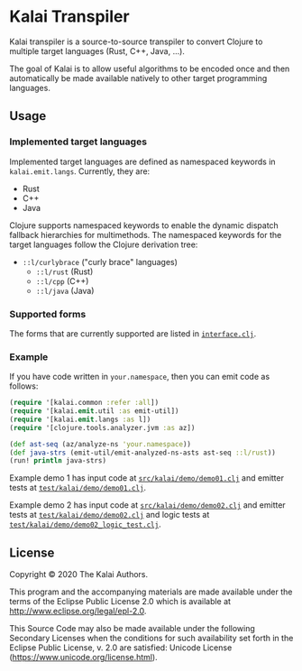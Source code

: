 # Kalai Transpiler

Kalai transpiler is a source-to-source transpiler to convert Clojure to multiple target languages (Rust, C++, Java, ...).

The goal of Kalai is to allow useful algorithms to be encoded once and then automatically be made available natively to other target programming languages.

## Usage

### Implemented target languages

Implemented target languages are defined as namespaced keywords in `kalai.emit.langs`.  Currently, they are:

- Rust
- C++
- Java

Clojure supports namespaced keywords to enable the dynamic dispatch fallback hierarchies for multimethods.  The namespaced keywords for the target languages follow the Clojure derivation tree:

- `::l/curlybrace` ("curly brace" languages)
  * `::l/rust` (Rust)
  * `::l/cpp` (C++)
  * `::l/java` (Java)

### Supported forms

The forms that are currently supported are listed in [`interface.clj`](./src/kalai/emit/interface.clj).

### Example

If you have code written in `your.namespace`, then you can emit code as follows:

```clj
(require '[kalai.common :refer :all])
(require '[kalai.emit.util :as emit-util])
(require '[kalai.emit.langs :as l])
(require '[clojure.tools.analyzer.jvm :as az])

(def ast-seq (az/analyze-ns 'your.namespace))
(def java-strs (emit-util/emit-analyzed-ns-asts ast-seq ::l/rust))
(run! println java-strs)
```

Example demo 1 has input code at [`src/kalai/demo/demo01.clj`](./src/kalai/demo/demo01.clj) and emitter tests at [`test/kalai/demo/demo01.clj`](./test/kalai/demo/demo01_test.clj).

Example demo 2 has input code at [`src/kalai/demo/demo02.clj`](./src/kalai/demo/demo02.clj) and emitter tests at [`test/kalai/demo/demo02.clj`](./test/kalai/demo/demo02_test.clj) and logic tests at [`test/kalai/demo/demo02_logic_test.clj`](./test/kalai/demo/demo02_logic_test.clj).

## License

Copyright © 2020 The Kalai Authors.

This program and the accompanying materials are made available under the
terms of the Eclipse Public License 2.0 which is available at
http://www.eclipse.org/legal/epl-2.0.

This Source Code may also be made available under the following Secondary
Licenses when the conditions for such availability set forth in the Eclipse
Public License, v. 2.0 are satisfied: Unicode License (https://www.unicode.org/license.html).
